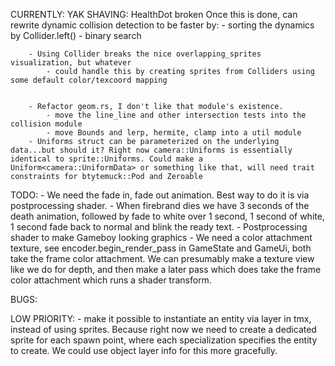 CURRENTLY:
    YAK SHAVING:
        HealthDot broken
        Once this is done, can rewrite dynamic collision detection to be faster by:
            - sorting the dynamics by Collider.left()
            - binary search


        - Using Collider breaks the nice overlapping_sprites visualization, but whatever
            - could handle this by creating sprites from Colliders using some default color/texcoord mapping


        - Refactor geom.rs, I don't like that module's existence.
            - move the line_line and other intersection tests into the collision module
            - move Bounds and lerp, hermite, clamp into a util module
        - Uniforms struct can be parameterized on the underlying data...but should it? Right now camera::Uniforms is essentially identical to sprite::Uniforms. Could make a Uniform<camera::UniformData> or something like that, will need trait constraints for btytemuck::Pod and Zeroable

TODO:
    - We need the fade in, fade out animation. Best way to do it is via postprocessing shader.
        - When firebrand dies we have 3 seconds of the death animation, followed by fade to white over 1 second, 1 second of white, 1 second fade back to normal and blink the ready text.
    - Postprocessing shader to make Gameboy looking graphics
        - We need a color attachment texture, see  encoder.begin_render_pass in GameState and GameUi, both take the frame color attachment. We can presumably make a texture view like we do for depth, and then make a later pass which does take the frame color attachment which runs a shader transform.

BUGS:

LOW PRIORITY:
    - make it possible to instantiate an entity via <object> layer in tmx, instead of using sprites. Because right now we need to create a dedicated sprite for each spawn point, where each specialization specifies the entity to create. We could use object layer info for this more gracefully.
